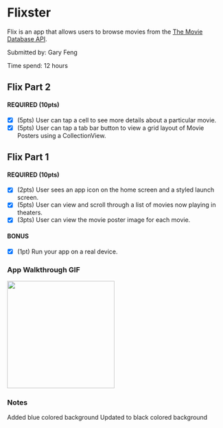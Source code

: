 # Flixster

Flix is an app that allows users to browse movies from the [The Movie Database API](http://docs.themoviedb.apiary.io/#).

Submitted by: Gary Feng

Time spend: 12 hours

## Flix Part 2

#### REQUIRED (10pts)
- [x] (5pts) User can tap a cell to see more details about a particular movie.
- [x] (5pts) User can tap a tab bar button to view a grid layout of Movie Posters using a CollectionView.

## Flix Part 1

#### REQUIRED (10pts)
- [x] (2pts) User sees an app icon on the home screen and a styled launch screen.
- [x] (5pts) User can view and scroll through a list of movies now playing in theaters.
- [x] (3pts) User can view the movie poster image for each movie.

#### BONUS
- [x] (1pt) Run your app on a real device.

### App Walkthrough GIF
<img src="http://g.recordit.co/6o8oriXoqq.gif" width=250><br>

### Notes
Added blue colored background
Updated to black colored background
